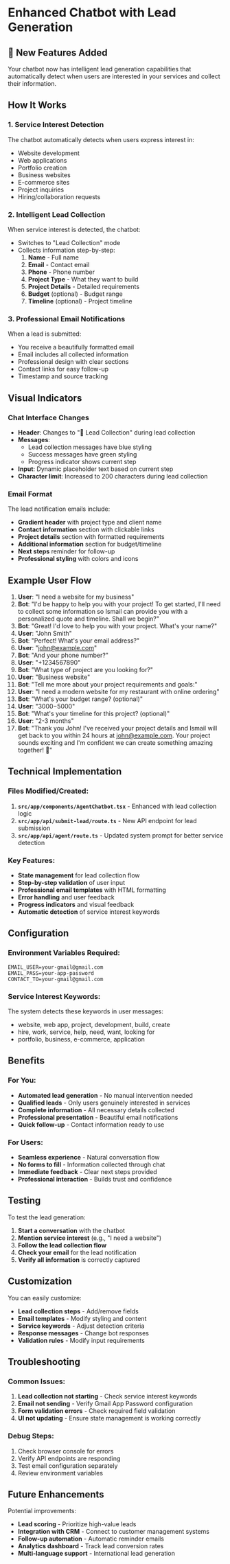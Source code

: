 # Enhanced Chatbot with Lead Generation

## 🚀 New Features Added

Your chatbot now has intelligent lead generation capabilities that automatically detect when users are interested in your services and collect their information.

## How It Works

### 1. **Service Interest Detection**
The chatbot automatically detects when users express interest in:
- Website development
- Web applications
- Portfolio creation
- Business websites
- E-commerce sites
- Project inquiries
- Hiring/collaboration requests

### 2. **Intelligent Lead Collection**
When service interest is detected, the chatbot:
- Switches to "Lead Collection" mode
- Collects information step-by-step:
  1. **Name** - Full name
  2. **Email** - Contact email
  3. **Phone** - Phone number
  4. **Project Type** - What they want to build
  5. **Project Details** - Detailed requirements
  6. **Budget** (optional) - Budget range
  7. **Timeline** (optional) - Project timeline

### 3. **Professional Email Notifications**
When a lead is submitted:
- You receive a beautifully formatted email
- Email includes all collected information
- Professional design with clear sections
- Contact links for easy follow-up
- Timestamp and source tracking

## Visual Indicators

### Chat Interface Changes
- **Header**: Changes to "📝 Lead Collection" during lead collection
- **Messages**: 
  - Lead collection messages have blue styling
  - Success messages have green styling
  - Progress indicator shows current step
- **Input**: Dynamic placeholder text based on current step
- **Character limit**: Increased to 200 characters during lead collection

### Email Format
The lead notification emails include:
- **Gradient header** with project type and client name
- **Contact information** section with clickable links
- **Project details** section with formatted requirements
- **Additional information** section for budget/timeline
- **Next steps** reminder for follow-up
- **Professional styling** with colors and icons

## Example User Flow

1. **User**: "I need a website for my business"
2. **Bot**: "I'd be happy to help you with your project! To get started, I'll need to collect some information so Ismail can provide you with a personalized quote and timeline. Shall we begin?"
3. **Bot**: "Great! I'd love to help you with your project. What's your name?"
4. **User**: "John Smith"
5. **Bot**: "Perfect! What's your email address?"
6. **User**: "john@example.com"
7. **Bot**: "And your phone number?"
8. **User**: "+1234567890"
9. **Bot**: "What type of project are you looking for?"
10. **User**: "Business website"
11. **Bot**: "Tell me more about your project requirements and goals:"
12. **User**: "I need a modern website for my restaurant with online ordering"
13. **Bot**: "What's your budget range? (optional)"
14. **User**: "$3000-$5000"
15. **Bot**: "What's your timeline for this project? (optional)"
16. **User**: "2-3 months"
17. **Bot**: "Thank you John! I've received your project details and Ismail will get back to you within 24 hours at john@example.com. Your project sounds exciting and I'm confident we can create something amazing together! 🚀"

## Technical Implementation

### Files Modified/Created:
1. **`src/app/components/AgentChatbot.tsx`** - Enhanced with lead collection logic
2. **`src/app/api/submit-lead/route.ts`** - New API endpoint for lead submission
3. **`src/app/api/agent/route.ts`** - Updated system prompt for better service detection

### Key Features:
- **State management** for lead collection flow
- **Step-by-step validation** of user input
- **Professional email templates** with HTML formatting
- **Error handling** and user feedback
- **Progress indicators** and visual feedback
- **Automatic detection** of service interest keywords

## Configuration

### Environment Variables Required:
```env
EMAIL_USER=your-gmail@gmail.com
EMAIL_PASS=your-app-password
CONTACT_TO=your-gmail@gmail.com
```

### Service Interest Keywords:
The system detects these keywords in user messages:
- website, web app, project, development, build, create
- hire, work, service, help, need, want, looking for
- portfolio, business, e-commerce, application

## Benefits

### For You:
- **Automated lead generation** - No manual intervention needed
- **Qualified leads** - Only users genuinely interested in services
- **Complete information** - All necessary details collected
- **Professional presentation** - Beautiful email notifications
- **Quick follow-up** - Contact information ready to use

### For Users:
- **Seamless experience** - Natural conversation flow
- **No forms to fill** - Information collected through chat
- **Immediate feedback** - Clear next steps provided
- **Professional interaction** - Builds trust and confidence

## Testing

To test the lead generation:

1. **Start a conversation** with the chatbot
2. **Mention service interest** (e.g., "I need a website")
3. **Follow the lead collection flow**
4. **Check your email** for the lead notification
5. **Verify all information** is correctly captured

## Customization

You can easily customize:
- **Lead collection steps** - Add/remove fields
- **Email templates** - Modify styling and content
- **Service keywords** - Adjust detection criteria
- **Response messages** - Change bot responses
- **Validation rules** - Modify input requirements

## Troubleshooting

### Common Issues:
1. **Lead collection not starting** - Check service interest keywords
2. **Email not sending** - Verify Gmail App Password configuration
3. **Form validation errors** - Check required field validation
4. **UI not updating** - Ensure state management is working correctly

### Debug Steps:
1. Check browser console for errors
2. Verify API endpoints are responding
3. Test email configuration separately
4. Review environment variables

## Future Enhancements

Potential improvements:
- **Lead scoring** - Prioritize high-value leads
- **Integration with CRM** - Connect to customer management systems
- **Follow-up automation** - Automatic reminder emails
- **Analytics dashboard** - Track lead conversion rates
- **Multi-language support** - International lead generation
